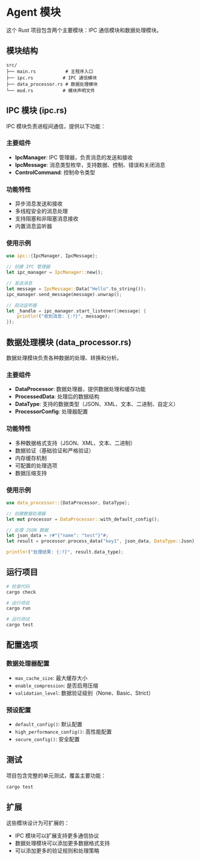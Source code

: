# Agent 模块

这个 Rust 项目包含两个主要模块：IPC 通信模块和数据处理模块。

## 模块结构

```
src/
├── main.rs           # 主程序入口
├── ipc.rs           # IPC 通信模块
├── data_processor.rs # 数据处理模块
└── mod.rs           # 模块声明文件
```

## IPC 模块 (ipc.rs)

IPC 模块负责进程间通信，提供以下功能：

### 主要组件

- **IpcManager**: IPC 管理器，负责消息的发送和接收
- **IpcMessage**: 消息类型枚举，支持数据、控制、错误和关闭消息
- **ControlCommand**: 控制命令类型

### 功能特性

- 异步消息发送和接收
- 多线程安全的消息处理
- 支持阻塞和非阻塞消息接收
- 内置消息监听器

### 使用示例

```rust
use ipc::{IpcManager, IpcMessage};

// 创建 IPC 管理器
let ipc_manager = IpcManager::new();

// 发送消息
let message = IpcMessage::Data("Hello".to_string());
ipc_manager.send_message(message).unwrap();

// 启动监听器
let _handle = ipc_manager.start_listener(|message| {
    println!("收到消息: {:?}", message);
});
```

## 数据处理模块 (data_processor.rs)

数据处理模块负责各种数据的处理、转换和分析。

### 主要组件

- **DataProcessor**: 数据处理器，提供数据处理和缓存功能
- **ProcessedData**: 处理后的数据结构
- **DataType**: 支持的数据类型（JSON、XML、文本、二进制、自定义）
- **ProcessorConfig**: 处理器配置

### 功能特性

- 多种数据格式支持（JSON、XML、文本、二进制）
- 数据验证（基础验证和严格验证）
- 内存缓存机制
- 可配置的处理选项
- 数据压缩支持

### 使用示例

```rust
use data_processor::{DataProcessor, DataType};

// 创建数据处理器
let mut processor = DataProcessor::with_default_config();

// 处理 JSON 数据
let json_data = r#"{"name": "test"}"#;
let result = processor.process_data("key1", json_data, DataType::Json).unwrap();

println!("处理结果: {:?}", result.data_type);
```

## 运行项目

```bash
# 检查代码
cargo check

# 运行项目
cargo run

# 运行测试
cargo test
```

## 配置选项

### 数据处理器配置

- `max_cache_size`: 最大缓存大小
- `enable_compression`: 是否启用压缩
- `validation_level`: 数据验证级别（None、Basic、Strict）

### 预设配置

- `default_config()`: 默认配置
- `high_performance_config()`: 高性能配置
- `secure_config()`: 安全配置

## 测试

项目包含完整的单元测试，覆盖主要功能：

```bash
cargo test
```

## 扩展

这些模块设计为可扩展的：

- IPC 模块可以扩展支持更多通信协议
- 数据处理模块可以添加更多数据格式支持
- 可以添加更多的验证规则和处理策略